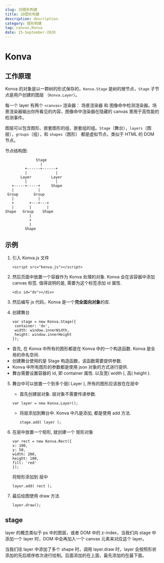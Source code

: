 ```yaml
---
slug: 2D图形构建
title: 2D图形构建 
description: description.
category: 图形构建 
tag: canvas,Konva
date: 25-September-2020
---
```


# Konva 

## 工作原理

Konva 的对象是以一颗树的形式保存的，`Konva.Stage` 是树的根节点，`Stage` 子节点是用户创建的图层 （`Konva.Layer`）。

每一个 layer 有两个 `<canvas>` 渲染器： 场景渲染器 和 图像命中检测渲染器。场景渲染器输出你所看见的内容，图像命中渲染器在隐藏的 canvas 里用于高性能的检测事件。

图层可以包含图形、嵌套图形的组、嵌套组的组。`Stage`（舞台），`layers`（图层），`groups`（组），和 `shapes`（图形） 都是虚拟节点，类似于 HTML 的 DOM 节点。

节点结构图:

```
              Stage
                |
         +------+------+
         |             |
       Layer         Layer
         |             |
   +-----+-----+     Shape
   |           |
 Group       Group
   |           |
   +       +---+---+
   |       |       |
Shape   Group    Shape
           |
           +
           |
         Shape
```

## 示例

1. 引入 Konva.js 文件

   ```
   <script src="konva.js"></script>
   ```

2. 然后页面中放置一个容器作为 Konva 处理的对象. Konva 会在该容器中添加 canvas 标签. 值得说明的是, 需要为这个标签添加 id 属性.

   ```
   <div id="dv"></div>
   ```

3. 然后编写 js 代码，Konva 是一个**完全面向对象**的库.

4. 创建舞台

   ```
   var stage = new Konva.Stage({
    container: 'dv',
    width: window.innerWidth,
    height: window.innerHeight
   });
   ```

- 首先, 在 Konva 中所有的图形都是在 Konva 中的一个构造函数. Konva 是全局的命名空间.
- 创建舞台使用的是 Stage 构造函数，该函数需要提供参数.
- Konva 中所有图形的参数都是使用 json 对象的方式进行提供.
- 舞台需要设置容器的 id, 即 container 属性. 以及宽( width ), 高( height ).

5. 舞台中可以放置一个到多个层( Layer ), 所有的图形应该放在在层中

   - 首先创建层对象. 层对象不需要传递参数.

   ```
   var layer = new Konva.Layer();
   ```

   - 将层添加到舞台中. Konva 中凡是添加, 都是使用 add 方法.

     ```
     stage.add( layer );
     ```

6. 在层中放置一个矩形, 就创建一个 矩形对象

   ```
   var rect = new Konva.Rect({
   x: 100,
   y: 50,
   width: 200,
   height: 100,
   fill: 'red'
   });
   ```

   将矩形添加到 层中

   ```
   layer.add( rect );
   ```

7. 最后绘图使用 draw 方法

   ```
   layer.draw();
   ```

## stage

layer 的概念类似于 ps 中的图层，或者 DOM 中的 z-index，当我们向 stage 中添加一个 layer 时，DOM 中会再加入一个 canvas 元素来对应这个 layer。

当我们往 layer 中添加了多个 shape 时，调用 layer.draw 时，layer 会按照形状添加的先后顺序依次进行绘制。后面添加的在上面，最先添加的在最下面。

